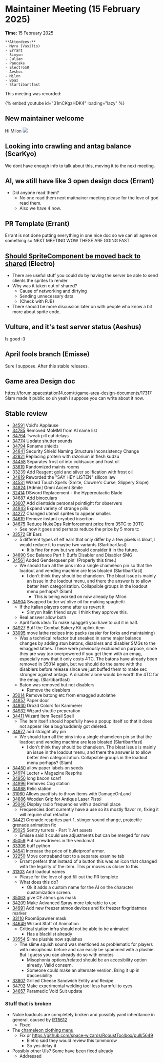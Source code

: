 # Maintainer Meeting (15 February 2025)

**Time:** 15 February 2025

```admonish info
**Attendees:**
- Myra (Vasilis)
- Errant
- Simyon
- Julian
- Pancake
- ElectroSR
- Aeshus
- Milon
- Boaz
- Slartibartfast
```

This meeting was recorded:

{% embed youtube id="31mCKgzHDK4" loading="lazy" %}


## New maintainer welcome
Hi Milon
![](https://hedgedoc.spacestation14.com/uploads/4e5c13e3-d383-4959-8b0a-23b56122d1b5.png)

## Looking into crawling and antag balance (ScarKyo)
We dont have enough info to talk about this, moving it to the next meeting.

## AI, we still have like 3 open design docs (Errant)
- Did anyone read them?
    - No one read them next maitnainer meeting please for the love of god read them.
    - Also we have 4 now.

## PR Template (Errant)
Errant is not done putting everything in one nice doc so we can all agree on something so NEXT MEETING WOW THESE ARE GOING FAST

## [Should SpriteComponent be moved back to shared](https://discord.com/channels/310555209753690112/1339695192579637298/1339794508711202826) (Electro)
- There are useful stuff you could do by having the server be able to send clients the sprites to render
- Why was it taken out of shared?
    - Cause of networking and dirtying
    - Sending unnecessary data
    - (Check with PJB)
- There should be more discussion later on with people who know a bit more about sprite code.

## Vulture, and it's test server status (Aeshus)
Is good
:3

## April fools branch (Emisse)
Sure I suppose. After this stable releases.

## Game area Design doc
https://forum.spacestation14.com/t/game-area-design-documents/17317
Slam made it public
so uh yeah i suppose you can write about it now.

## Stable review
- [34591](https://github.com/space-wizards/space-station-14/pull/34591) Void's Applause
- [34785](https://github.com/space-wizards/space-station-14/pull/34785) Removed MoMMI from AI name list
- [34764](https://github.com/space-wizards/space-station-14/pull/34764) Tweak pill eat delays
- [34774](https://github.com/space-wizards/space-station-14/pull/34774) Update shutter sounds
- [34794](https://github.com/space-wizards/space-station-14/pull/34794) Rename shields
- [34841](https://github.com/space-wizards/space-station-14/pull/34841) Security Shield Naming Structure Inconsistency Change
- [32821](https://github.com/space-wizards/space-station-14/pull/32821) Replacing protein with razorium in flesh kudzu
- [34458](https://github.com/space-wizards/space-station-14/pull/34458) Separates frost oil into coldsauce and frost oil
- [33619](https://github.com/space-wizards/space-station-14/pull/33619) Randomized maints rooms
- [33239](https://github.com/space-wizards/space-station-14/pull/33239) Add Reagent gold and silver solification with frost oil
- [34819](https://github.com/space-wizards/space-station-14/pull/34819) Reworded the "SAY HEY LISTEN" silicon law
- [34531](https://github.com/space-wizards/space-station-14/pull/34531) Wizard Touch Spells (Smite, Cluwne's Curse, Slippery Slope)
- [34824](https://github.com/space-wizards/space-station-14/pull/34824) [Admin] Omni Accent Smite
- [32414](https://github.com/space-wizards/space-station-14/pull/32414) DSword Replacement - the Hypereutactic Blade
- [34687](https://github.com/space-wizards/space-station-14/pull/34687) Add binoculars
- [33607](https://github.com/space-wizards/space-station-14/pull/33607) Add clientside personal pointlight for observers
- [34843](https://github.com/space-wizards/space-station-14/pull/34843) Expand variety of strange pills
- [34277](https://github.com/space-wizards/space-station-14/pull/34277) Changed utensil sprites to appear smaller.
- [34619](https://github.com/space-wizards/space-station-14/pull/34619) Remove instant cryobed insertion
- [34675](https://github.com/space-wizards/space-station-14/pull/34675) Reduce NukeOps Reinforcement price from 35TC to 30TC
    - See how it goes and perhaps reduce the price by 5 more tc
- [33572](https://github.com/space-wizards/space-station-14/pull/33572) Elf Ears
    - 5 different types of elf ears that only differ by a few pixels is bloat, I would reduce it to maybe two variants (Slartibartfast)
        - It is fine for now but we should consider it in the future.
- [34890](https://github.com/space-wizards/space-station-14/pull/34890) Sec Balance Part 1: Buffs Disabler and Disabler SMG
- [34561](https://github.com/space-wizards/space-station-14/pull/34561) Added Genderqueer pin! (Properly this time.)
    - We should turn all the pins into a single chameleon pin so that the loadout and vending machine are less bloated (Slartibartfast)
        - I don't think they should be chaneleon. The bloat issue is mainly an issue in the loadout menu, and there the answer is to allow better item categorization. Collapsible groups in the loadout menu perhaps? (Slam)
            - This is being worked on now already by Milon
- [34904](https://github.com/space-wizards/space-station-14/pull/34904) Swapped butter w/ olive oil for making spaghetti
    - If the italian players come after us revert it
        - Simyon Italin friend says: I think they approve this. 
    - Real answer allow both
    - April fools idea: To make spaggeti you have to cut it in half.
- [34927](https://github.com/space-wizards/space-station-14/pull/34927) Buff the Combat Bakery Kit uplink item
- [33095](https://github.com/space-wizards/space-station-14/pull/33095) move lathe recipes into packs (easier for forks and maintaining)
    - Was a technical refactor but sneaked in some major balance changes by adding stun batons, disablers and disabler SMGs to the emagged lathes. These were previously excluded on purpose, since they are way too overpowered if you get them with an emag, especially now that it only costs 4TC. The batons have already been removed in 35014 again, but we should do the same with the disablers before release since we just buffed them to make sec stronger against antags. A disabler alone would be worth the 4TC for the emag. (Slartibartfast)
    - Baton was removed but not disablers
        - Remove the disablers
- [35014](https://github.com/space-wizards/space-station-14/pull/35014) Remove batong etc from emagged autolathe
- [34857](https://github.com/space-wizards/space-station-14/pull/34857) Paper door
- [34930](https://github.com/space-wizards/space-station-14/pull/34930) Drozd Colors for Kammerer
- [34932](https://github.com/space-wizards/space-station-14/pull/34932) Wizard shuttle preperation
- [34411](https://github.com/space-wizards/space-station-14/pull/34411) Wizard Item Recall Spell
    - The item itself should hopefully have a popup itself so that it does not appear like a bug/suddenly got deleted.
- [34977](https://github.com/space-wizards/space-station-14/pull/34977) add straight ally pin
    - We should turn all the pins into a single chameleon pin so that the loadout and vending machine are less bloated (Slartibartfast)
        - I don't think they should be chaneleon. The bloat issue is mainly an issue in the loadout menu, and there the answer is to allow better item categorization. Collapsible groups in the loadout menu perhaps? (Slam)
- [34450](https://github.com/space-wizards/space-station-14/pull/34450) allow paper labels on seeds
- [34974](https://github.com/space-wizards/space-station-14/pull/34974) Lecter + Magazine Resprite
- [34950](https://github.com/space-wizards/space-station-14/pull/34950) long bacon scarf
- [34996](https://github.com/space-wizards/space-station-14/pull/34996) Removes Cog station
- [34988](https://github.com/space-wizards/space-station-14/pull/34988) Relic station
- [31060](https://github.com/space-wizards/space-station-14/pull/31060) Allows pacifists to throw Items with DamageOnLand
- [34886](https://github.com/space-wizards/space-station-14/pull/34886) Wooden Grip for Antique Laser Pistol
- [35046](https://github.com/space-wizards/space-station-14/pull/35046) Display radio frequencies with a decimal place
    - Frequencies dont currently have a use so its mostly flavor rn, fixing it will require chat refactor.
- [34421](https://github.com/space-wizards/space-station-14/pull/34421) Grenade resprites part 1, stinger sound change, projectile grenade animation fix
- [35025](https://github.com/space-wizards/space-station-14/pull/35025) Sentry turrets - Part 1: Art assets
    - Emisse said it could use adjustments but can be merged for now
- [35059](https://github.com/space-wizards/space-station-14/pull/35059) Put screwdrivers in the vendomat
- [33306](https://github.com/space-wizards/space-station-14/pull/33306) buff python
- [34541](https://github.com/space-wizards/space-station-14/pull/34541) Increase the price of bulletproof armor.
- [32250](https://github.com/space-wizards/space-station-14/pull/32250) Move contraband text to a separate examine tab
    - Errant prefers that instead of a button this was an icon that changed with the legality of the item. This pr moves us closer to this.
- [31303](https://github.com/space-wizards/space-station-14/pull/31303) Add loadout names
    - Please for the love of god fill out the PR templete
    - What does this do?
        - Ok it adds a custom name for the AI on the character customization screen.
- [35063](https://github.com/space-wizards/space-station-14/pull/35063) give CE atmos gas mask
- [34209](https://github.com/space-wizards/space-station-14/pull/34209) Make Advanced Spray more tolerable to use
- [34991](https://github.com/space-wizards/space-station-14/pull/34991) Add new freezer atmos devices and fix freezer fixgridatmos marker
- [33110](https://github.com/space-wizards/space-station-14/pull/33110) RoomSpawner mask
- [34649](https://github.com/space-wizards/space-station-14/pull/34649) Wizard Staff of Animation
    - Critical station infra should not be able to be animated
        - Has a blacklist already
- [33554](https://github.com/space-wizards/space-station-14/pull/33554) Slime plushie now squishes
    - The slime squish sound was mentioned as problematic for players with misophonia before and can easily be spammed with a plushie. But I guess you can already do so with emotes
        - Misophonia options/related should be an accesibility option already. Valid consern.
        - Someone could make an alternate version. Bring it up in #accesibility
- [33807](https://github.com/space-wizards/space-station-14/pull/33807) Grilled Cheese Sandwich Entity and Recipe
- [34792](https://github.com/space-wizards/space-station-14/pull/34792) Make experimental welding tool less harmful to eyes
- [34657](https://github.com/space-wizards/space-station-14/pull/34657) Paramedic Void Suit update

### Stuff that is broken
- Nukie loadouts are completely broken and possibly yaml inheritance in general, caused by [RT5612](https://github.com/space-wizards/RobustToolbox/pull/5612)
    - Fixed
- The [chameleon clothing menu](https://github.com/space-wizards/space-station-14/issues/35077) 
    - Fix pr https://github.com/space-wizards/RobustToolbox/pull/5649
        - Eletro said they would review this tommorow
        - So yes delay it
- Possibly other UIs? Some have been fixed already
    - Addressed
